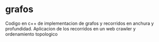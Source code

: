 # grafos
Codigo en c++ de implementacion de grafos y recorridos en anchura y profundidad.
Aplicacion de los recorridos en un web crawler y ordenamiento topologico
